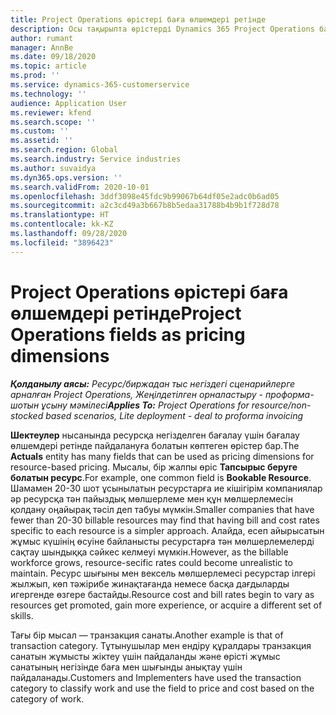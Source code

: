 ```yaml
---
title: Project Operations өрістері баға өлшемдері ретінде
description: Осы тақырыпта өрістерді Dynamics 365 Project Operations бағдарламасындағы бағалау өлшемдері ретінде пайдалану туралы ақпарат ұсынылған.
author: rumant
manager: AnnBe
ms.date: 09/18/2020
ms.topic: article
ms.prod: ''
ms.service: dynamics-365-customerservice
ms.technology: ''
audience: Application User
ms.reviewer: kfend
ms.search.scope: ''
ms.custom: ''
ms.assetid: ''
ms.search.region: Global
ms.search.industry: Service industries
ms.author: suvaidya
ms.dyn365.ops.version: ''
ms.search.validFrom: 2020-10-01
ms.openlocfilehash: 3ddf3098e45fdc9b99067b64df05e2adc0b6ad05
ms.sourcegitcommit: a2c3cd49a3b667b8b5edaa31788b4b9b1f728d78
ms.translationtype: HT
ms.contentlocale: kk-KZ
ms.lasthandoff: 09/28/2020
ms.locfileid: "3896423"
---
```

# <a name="project-operations-fields-as-pricing-dimensions"></a><span data-ttu-id="cb95c-103">Project Operations өрістері баға өлшемдері ретінде</span><span class="sxs-lookup"><span data-stu-id="cb95c-103">Project Operations fields as pricing dimensions</span></span>

<span data-ttu-id="cb95c-104">_**Қолданылу аясы:** Ресурс/биржадан тыс негіздегі сценарийлерге арналған Project Operations, Жеңілдетілген орналастыру - проформа-шотын ұсыну мәмілесі_</span><span class="sxs-lookup"><span data-stu-id="cb95c-104">_**Applies To:** Project Operations for resource/non-stocked based scenarios, Lite deployment - deal to proforma invoicing_</span></span>

<span data-ttu-id="cb95c-105">**Шектеулер** нысанында ресурсқа негізделген бағалау үшін бағалау өлшемдері ретінде пайдалануға болатын көптеген өрістер бар.</span><span class="sxs-lookup"><span data-stu-id="cb95c-105">The **Actuals** entity has many fields that can be used as pricing dimensions for resource-based pricing.</span></span> <span data-ttu-id="cb95c-106">Мысалы, бір жалпы өріс **Тапсырыс беруге болатын ресурс**.</span><span class="sxs-lookup"><span data-stu-id="cb95c-106">For example, one common field is **Bookable Resource**.</span></span> <span data-ttu-id="cb95c-107">Шамамен 20-30 шот ұсынылатын ресурстарға ие кішігірім компаниялар әр ресурсқа тән пайыздық мөлшерлеме мен құн мөлшерлемесін қолдану оңайырақ тәсіл деп табуы мүмкін.</span><span class="sxs-lookup"><span data-stu-id="cb95c-107">Smaller companies that have fewer than 20-30 billable resources may find that having bill and cost rates specific to each resource is a simpler approach.</span></span> <span data-ttu-id="cb95c-108">Алайда, есеп айырысатын жұмыс күшінің өсуіне байланысты ресурстарға тән мөлшерлемелерді сақтау шындыққа сәйкес келмеуі мүмкін.</span><span class="sxs-lookup"><span data-stu-id="cb95c-108">However, as the billable workforce grows, resource-secific rates could become unrealistic to maintain.</span></span> <span data-ttu-id="cb95c-109">Ресурс шығыны мен вексель мөлшерлемесі ресурстар ілгері жылжып, көп тәжірибе жинақтағанда немесе басқа дағдыларды игергенде өзгере бастайды.</span><span class="sxs-lookup"><span data-stu-id="cb95c-109">Resource cost and bill rates begin to vary as resources get promoted, gain more experience, or acquire a different set of skills.</span></span> 

<span data-ttu-id="cb95c-110">Тағы бір мысал — транзакция санаты.</span><span class="sxs-lookup"><span data-stu-id="cb95c-110">Another example is that of transaction category.</span></span> <span data-ttu-id="cb95c-111">Тұтынушылар мен ендіру құралдары транзакция санатын жұмысты жіктеу үшін пайдаланды және өрісті жұмыс санатының негізінде баға мен шығынды анықтау үшін пайдаланады.</span><span class="sxs-lookup"><span data-stu-id="cb95c-111">Customers and Implementers have used the transaction category to classify work and use the field to price and cost based on the category of work.</span></span>
